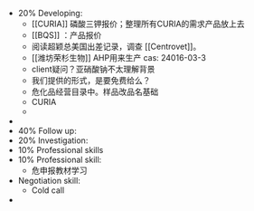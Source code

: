 - 20% Developing:
	- [[CURIA]] 磷酸三钾报价；整理所有CURIA的需求产品放上去
	- [[BQS]] ：产品报价
	- 阅读超颖总美国出差记录，调查 [[Centrovet]]。
	- [[潍坊荣杉生物]] AHP用来生产 cas: 24016-03-3
	- client疑问？亚硝酸钠不太理解背景
	- 我们提供的形式，是要免费给么？
	- 危化品经营目录中。样品改品名基础
	- CURIA
	-
-
- 40% Follow up:
- 20% Investigation:
- 10% Professional skills
- 10% Professional skill:
	- 危申报教材学习
- Negotiation skill:
	- Cold call
-